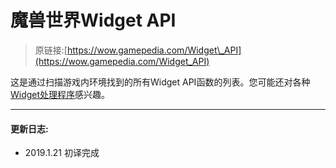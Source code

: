 # 魔兽世界Widget API

> 原链接:[https://wow.gamepedia.com/Widget\_API](https://wow.gamepedia.com/Widget_API)

这是通过扫描游戏内环境找到的所有Widget API函数的列表。您可能还对各种[Widget处理程序](https://wow.gamepedia.com/Widget_Handlers)感兴趣。

---

#### 更新日志:

* 2019.1.21 初译完成



